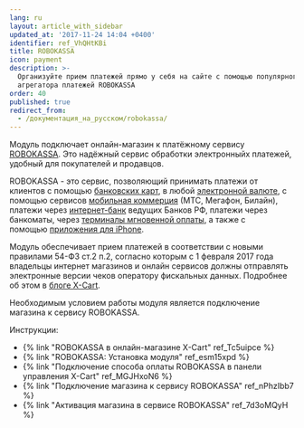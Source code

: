 ```yaml
---
lang: ru
layout: article_with_sidebar
updated_at: '2017-11-24 14:04 +0400'
identifier: ref_VhQHtKBi
title: ROBOKASSA
icon: payment
description: >-
  Организуйте прием платежей прямо у себя на сайте с помощью популярного
  агрегатора платежей ROBOKASSA
order: 40
published: true
redirect_from:
  - /документация_на_русском/robokassa/
---
```



Модуль подключает онлайн-магазин к платёжному сервису [ROBOKASSA](https://www.robokassa.ru/ru/ "ROBOKASSA"). Это надёжный сервис обработки электронныйх платежей, удобный для покупателей и продавцов.

ROBOKASSA - это сервис, позволяющий принимать платежи от клиентов с помощью [банковских карт](http://robokassa.ru/ru/Creditcards.aspx "http://robokassa.ru/ru/Creditcards.aspx"), в любой [электронной валюте](http://robokassa.ru/ru/Currencies.aspx "http://robokassa.ru/ru/Currencies.aspx"), с помощью сервисов [мобильная коммерция](http://robokassa.ru/ru/Sms.aspx "http://robokassa.ru/ru/Sms.aspx") (МТС, Мегафон, Билайн), платежи через [интернет-банк](http://robokassa.ru/ru/E-invoicing.aspx "http://robokassa.ru/ru/E-invoicing.aspx") ведущих Банков РФ, платежи через банкоматы, через [терминалы мгновенной оплаты](http://robokassa.ru/ru/Terminals.aspx "http://robokassa.ru/ru/Terminals.aspx"), а также с помощью [приложения для iPhone](http://robokassa.ru/ru/iRobokassa.aspx "http://robokassa.ru/ru/iRobokassa.aspx").

Модуль обеспечивает прием платежей в соответствии с новыми правилами 54-ФЗ ст.2 п.2, согласно которым c 1 февраля 2017 года владельцы интернет магазинов и онлайн сервисов должны отправлять электронные версии чеков оператору фискальных данных. Подробнее об этом в [блоге X-Cart](https://www.x-cart.ru/blog/yandex-kassa-robokassa-po-54-fz.html "ROBOKASSA").

Необходимым условием работы модуля является подключение магазина к сервису ROBOKASSA.

Инструкции:
*   {% link "ROBOKASSA в онлайн-магазине X-Cart" ref_Tc5uipce %}
*   {% link "ROBOKASSA: Установка модуля" ref_esm15xpd %}
*   {% link "Подключение способа оплаты ROBOKASSA в панели управления X-Cart" ref_MGJHxoN6 %}
*   {% link "Подключение магазина к сервису ROBOKASSA" ref_nPhzIbb7 %}
*   {% link "Активация магазина в сервисе ROBOKASSA" ref_7d3oMQyH %}
